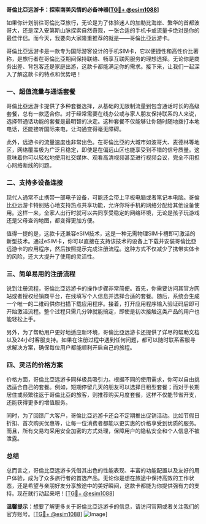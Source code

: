 **哥倫比亞远游卡：探索南美风情的必备神器[[TG💪+ @esim1088](https://t.me/s/esim1088)]**

如果你计划前往哥倫比亞旅行，无论是为了体验迷人的加勒比海岸、繁华的首都波哥大，还是深入安第斯山脉探索自然奇观，一张合适的手机卡或流量卡绝对是你的最佳伴侣。而今天，我要向大家隆重推荐的就是——哥倫比亞远游卡。

哥倫比亞远游卡是一款专为国际游客设计的手机SIM卡，它以便捷性和高性价比著称，是旅行者在哥倫比亞期间保持联络、畅享互联网服务的理想选择。无论你是商务出差、背包客还是家庭出游，这款卡都能满足你的需求。接下来，让我们一起深入了解这款卡的特点和优势吧！

### 一、超值流量与通话套餐

哥倫比亞远游卡提供了多种套餐选择，从基础的无限制流量到包含通话时长的高级套餐，总有一款适合你。对于经常需要在线办公或与家人朋友保持联系的人来说，选择带通话功能的套餐是最明智的决定。这种套餐不仅能够让你随时随地拨打本地电话，还能接听国际来电，让沟通变得毫无障碍。

此外，远游卡的流量速度也非常出色。在哥倫比亞的大城市如波哥大、麦德林等地区，网络覆盖极为广泛且稳定，即使是在偏远山区也能享受到不错的信号质量。这意味着你可以轻松地使用社交媒体、观看高清视频甚至进行视频会议，完全不用担心网络断线的问题。

### 二、支持多设备连接

现代人通常不止携带一部电子设备，可能还会带上平板电脑或者笔记本电脑。哥倫比亞远游卡特别贴心地支持热点共享功能，允许你将手机的网络分配给其他设备使用。这样一来，全家人出行时就可以共同享受稳定的网络环境，无论是孩子玩游戏还是父母查询地图，都变得更加方便。

值得一提的是，这款卡还兼容eSIM技术，这是一种无需物理SIM卡槽即可激活的新型技术。通过eSIM卡，你可以直接在支持该技术的设备上下载并安装哥倫比亞远游卡的应用程序，然后按照提示完成注册流程。这种方式不仅减少了携带实体卡的风险，还大大提升了使用的灵活性。

### 三、简单易用的注册流程

说到注册流程，哥倫比亞远游卡的操作步骤非常简便。首先，你需要访问其官方网站或者授权经销商平台，在线填写个人信息并选择合适的套餐。随后，系统会生成一个唯一的二维码供你扫描下载应用程序。接着，打开应用程序输入验证码后即可开始激活流程。整个过程只需几分钟就能搞定，即使是初次接触这类产品的用户也能轻松上手。

另外，为了帮助用户更好地适应新环境，哥倫比亞远游卡还提供了详尽的帮助文档以及24小时客服支持。如果在注册过程中遇到任何问题，都可以随时联系客服寻求解决方案，确保每位用户都能顺利开启自己的旅程。

### 四、灵活的价格方案

价格方面，哥倫比亞远游卡同样极具吸引力。根据不同的使用需求，你可以自由挑选适合自己的套餐。例如，短期停留几天的朋友可以选择日租型套餐；而对于长期居住或频繁往返于哥倫比亞的旅客，则推荐购买月度套餐，这样不仅能节省开支，还能获得更多的增值服务。

同时，为了回馈广大客户，哥倫比亞远游卡还会不定期推出促销活动。比如节假日折扣、首次购买优惠等，让每一位消费者都能以更实惠的价格享受到优质的服务。而且，所有交易均采用安全加密的方式处理，保障用户的隐私安全和个人信息不被泄露。

### 总结

总而言之，哥倫比亞远游卡凭借其出色的性能表现、丰富的功能配置以及友好的用户体验，成为了众多旅行者的首选产品。无论你是想在旅途中保持高效的工作状态，还是希望与亲朋好友分享旅途中的美好瞬间，这款卡都能为你提供强有力的支持。现在就行动起来吧！[[TG💪+ @esim1088](https://t.me/s/esim1088)]

**温馨提示**：想要了解更多关于哥倫比亞远游卡的信息，请访问官网或者关注我们的官方账号。[[TG💪+ @esim1088](https://t.me/s/esim1088)] ![Image](https://i.postimg.cc/4NQfJmqS/Snipaste-2025-05-13-00-14-12.png)]